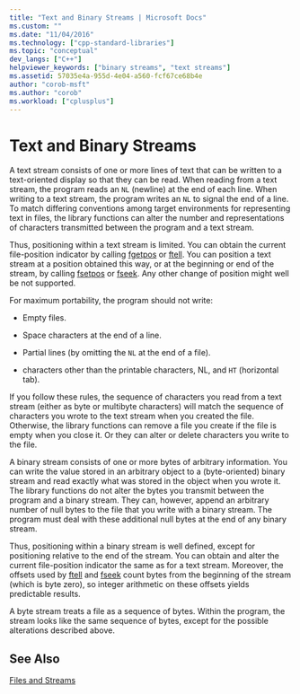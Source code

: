 ```yaml
---
title: "Text and Binary Streams | Microsoft Docs"
ms.custom: ""
ms.date: "11/04/2016"
ms.technology: ["cpp-standard-libraries"]
ms.topic: "conceptual"
dev_langs: ["C++"]
helpviewer_keywords: ["binary streams", "text streams"]
ms.assetid: 57035e4a-955d-4e04-a560-fcf67ce68b4e
author: "corob-msft"
ms.author: "corob"
ms.workload: ["cplusplus"]
---
```

# Text and Binary Streams

A text stream consists of one or more lines of text that can be written to a text-oriented display so that they can be read. When reading from a text stream, the program reads an `NL` (newline) at the end of each line. When writing to a text stream, the program writes an `NL` to signal the end of a line. To match differing conventions among target environments for representing text in files, the library functions can alter the number and representations of characters transmitted between the program and a text stream.

Thus, positioning within a text stream is limited. You can obtain the current file-position indicator by calling [fgetpos](../c-runtime-library/reference/fgetpos.md) or [ftell](../c-runtime-library/reference/ftell-ftelli64.md). You can position a text stream at a position obtained this way, or at the beginning or end of the stream, by calling [fsetpos](../c-runtime-library/reference/fsetpos.md) or [fseek](../c-runtime-library/reference/fseek-fseeki64.md). Any other change of position might well be not supported.

For maximum portability, the program should not write:

- Empty files.

- Space characters at the end of a line.

- Partial lines (by omitting the `NL` at the end of a file).

- characters other than the printable characters, NL, and `HT` (horizontal tab).

If you follow these rules, the sequence of characters you read from a text stream (either as byte or multibyte characters) will match the sequence of characters you wrote to the text stream when you created the file. Otherwise, the library functions can remove a file you create if the file is empty when you close it. Or they can alter or delete characters you write to the file.

A binary stream consists of one or more bytes of arbitrary information. You can write the value stored in an arbitrary object to a (byte-oriented) binary stream and read exactly what was stored in the object when you wrote it. The library functions do not alter the bytes you transmit between the program and a binary stream. They can, however, append an arbitrary number of null bytes to the file that you write with a binary stream. The program must deal with these additional null bytes at the end of any binary stream.

Thus, positioning within a binary stream is well defined, except for positioning relative to the end of the stream. You can obtain and alter the current file-position indicator the same as for a text stream. Moreover, the offsets used by [ftell](../c-runtime-library/reference/ftell-ftelli64.md) and [fseek](../c-runtime-library/reference/fseek-fseeki64.md) count bytes from the beginning of the stream (which is byte zero), so integer arithmetic on these offsets yields predictable results.

A byte stream treats a file as a sequence of bytes. Within the program, the stream looks like the same sequence of bytes, except for the possible alterations described above.

## See Also

[Files and Streams](../c-runtime-library/files-and-streams.md)